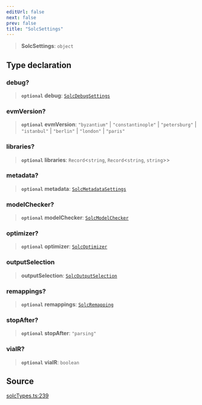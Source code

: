 ```yaml
---
editUrl: false
next: false
prev: false
title: "SolcSettings"
---
```


> **SolcSettings**: `object`

## Type declaration

### debug?

> **`optional`** **debug**: [`SolcDebugSettings`](/reference/tevm/solc/type-aliases/solcdebugsettings/)

### evmVersion?

> **`optional`** **evmVersion**: `"byzantium"` \| `"constantinople"` \| `"petersburg"` \| `"istanbul"` \| `"berlin"` \| `"london"` \| `"paris"`

### libraries?

> **`optional`** **libraries**: `Record`\<`string`, `Record`\<`string`, `string`\>\>

### metadata?

> **`optional`** **metadata**: [`SolcMetadataSettings`](/reference/tevm/solc/type-aliases/solcmetadatasettings/)

### modelChecker?

> **`optional`** **modelChecker**: [`SolcModelChecker`](/reference/tevm/solc/type-aliases/solcmodelchecker/)

### optimizer?

> **`optional`** **optimizer**: [`SolcOptimizer`](/reference/tevm/solc/type-aliases/solcoptimizer/)

### outputSelection

> **outputSelection**: [`SolcOutputSelection`](/reference/tevm/solc/type-aliases/solcoutputselection/)

### remappings?

> **`optional`** **remappings**: [`SolcRemapping`](/reference/tevm/solc/type-aliases/solcremapping/)

### stopAfter?

> **`optional`** **stopAfter**: `"parsing"`

### viaIR?

> **`optional`** **viaIR**: `boolean`

## Source

[solcTypes.ts:239](https://github.com/evmts/tevm-monorepo/blob/main/bundler-packages/solc/src/solcTypes.ts#L239)
